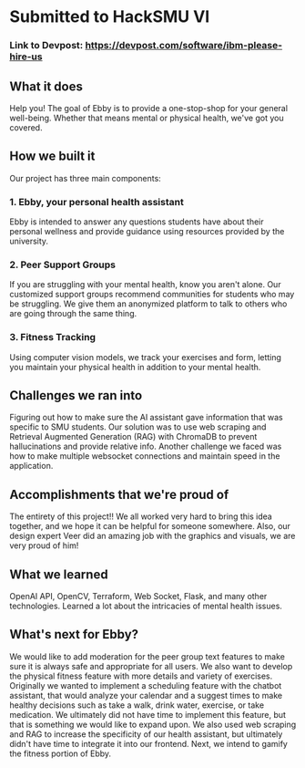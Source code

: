 # Submitted to HackSMU VI
### Link to Devpost: https://devpost.com/software/ibm-please-hire-us

## What it does
Help you! The goal of Ebby is to provide a one-stop-shop for your general well-being. Whether that means mental or physical health, we've got you covered.

## How we built it
Our project has three main components:

### 1. Ebby, your personal health assistant
Ebby is intended to answer any questions students have about their personal wellness and provide guidance using resources provided by the university.

### 2. Peer Support Groups
If you are struggling with your mental health, know you aren't alone. Our customized support groups recommend communities for students who may be struggling. We give them an anonymized platform to talk to others who are going through the same thing.

### 3. Fitness Tracking
Using computer vision models, we track your exercises and form, letting you maintain your physical health in addition to your mental health.

## Challenges we ran into
Figuring out how to make sure the AI assistant gave information that was specific to SMU students. Our solution was to use web scraping and Retrieval Augmented Generation (RAG) with ChromaDB to prevent hallucinations and provide relative info. Another challenge we faced was how to make multiple websocket connections and maintain speed in the application.

## Accomplishments that we're proud of
The entirety of this project!! We all worked very hard to bring this idea together, and we hope it can be helpful for someone somewhere. Also, our design expert Veer did an amazing job with the graphics and visuals, we are very proud of him!

## What we learned
OpenAI API, OpenCV, Terraform, Web Socket, Flask, and many other technologies. Learned a lot about the intricacies of mental health issues.

## What's next for Ebby?
We would like to add moderation for the peer group text features to make sure it is always safe and appropriate for all users. We also want to develop the physical fitness feature with more details and variety of exercises. Originally we wanted to implement a scheduling feature with the chatbot assistant, that would analyze your calendar and a suggest times to make healthy decisions such as take a walk, drink water, exercise, or take medication. We ultimately did not have time to implement this feature, but that is something we would like to expand upon. We also used web scraping and RAG to increase the specificity of our health assistant, but ultimately didn't have time to integrate it into our frontend. Next, we intend to gamify the fitness portion of Ebby.
